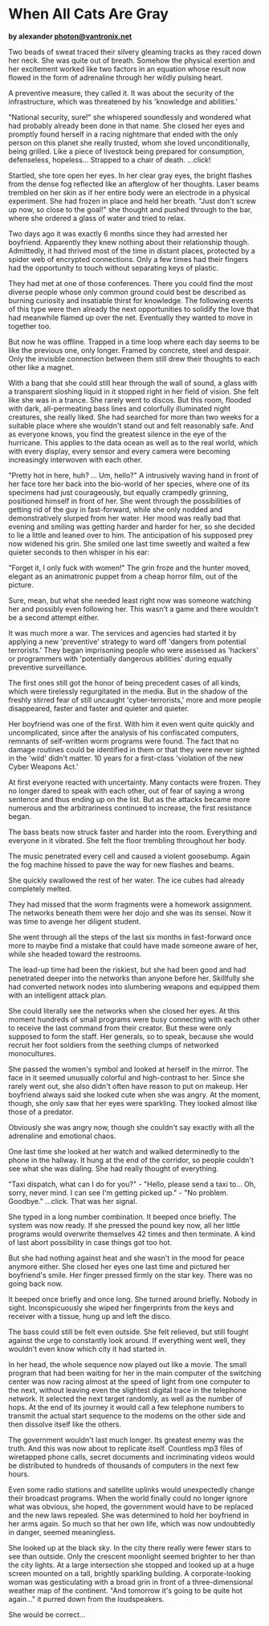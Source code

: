 # When All Cats Are Gray

**by alexander <photon@vantronix.net>**

Two beads of sweat traced their silvery gleaming tracks as they raced down her neck. She was quite out of breath. Somehow the physical exertion and her excitement worked like two factors in an equation whose result now flowed in the form of adrenaline through her wildly pulsing heart.

A preventive measure, they called it. It was about the security of the infrastructure, which was threatened by his 'knowledge and abilities.'

"National security, sure!" she whispered soundlessly and wondered what had probably already been done in that name. She closed her eyes and promptly found herself in a racing nightmare that ended with the only person on this planet she really trusted, whom she loved unconditionally, being grilled. Like a piece of livestock being prepared for consumption, defenseless, hopeless... Strapped to a chair of death. ...click!

Startled, she tore open her eyes. In her clear gray eyes, the bright flashes from the dense fog reflected like an afterglow of her thoughts. Laser beams trembled on her skin as if her entire body were an electrode in a physical experiment. She had frozen in place and held her breath. "Just don't screw up now, so close to the goal!" she thought and pushed through to the bar, where she ordered a glass of water and tried to relax.

Two days ago it was exactly 6 months since they had arrested her boyfriend. Apparently they knew nothing about their relationship though. Admittedly, it had thrived most of the time in distant places, protected by a spider web of encrypted connections. Only a few times had their fingers had the opportunity to touch without separating keys of plastic.

They had met at one of those conferences. There you could find the most diverse people whose only common ground could best be described as burning curiosity and insatiable thirst for knowledge. The following events of this type were then already the next opportunities to solidify the love that had meanwhile flamed up over the net. Eventually they wanted to move in together too.

But now he was offline. Trapped in a time loop where each day seems to be like the previous one, only longer. Framed by concrete, steel and despair. Only the invisible connection between them still drew their thoughts to each other like a magnet.

With a bang that she could still hear through the wall of sound, a glass with a transparent sloshing liquid in it stopped right in her field of vision. She felt like she was in a trance. She rarely went to discos. But this room, flooded with dark, all-permeating bass lines and colorfully illuminated night creatures, she really liked. She had searched for more than two weeks for a suitable place where she wouldn't stand out and felt reasonably safe. And as everyone knows, you find the greatest silence in the eye of the hurricane. This applies to the data ocean as well as to the real world, which with every display, every sensor and every camera were becoming increasingly interwoven with each other.

"Pretty hot in here, huh? ... Um, hello?" A intrusively waving hand in front of her face tore her back into the bio-world of her species, where one of its specimens had just courageously, but equally crampedly grinning, positioned himself in front of her. She went through the possibilities of getting rid of the guy in fast-forward, while she only nodded and demonstratively slurped from her water. Her mood was really bad that evening and smiling was getting harder and harder for her, so she decided to lie a little and leaned over to him. The anticipation of his supposed prey now widened his grin. She smiled one last time sweetly and waited a few quieter seconds to then whisper in his ear:

"Forget it, I only fuck with women!" The grin froze and the hunter moved, elegant as an animatronic puppet from a cheap horror film, out of the picture.

Sure, mean, but what she needed least right now was someone watching her and possibly even following her. This wasn't a game and there wouldn't be a second attempt either.

It was much more a war. The services and agencies had started it by applying a new 'preventive' strategy to ward off 'dangers from potential terrorists.' They began imprisoning people who were assessed as 'hackers' or programmers with 'potentially dangerous abilities' during equally preventive surveillance.

The first ones still got the honor of being precedent cases of all kinds, which were tirelessly regurgitated in the media. But in the shadow of the freshly stirred fear of still uncaught 'cyber-terrorists,' more and more people disappeared, faster and faster and quieter and quieter.

Her boyfriend was one of the first. With him it even went quite quickly and uncomplicated, since after the analysis of his confiscated computers, remnants of self-written worm programs were found. The fact that no damage routines could be identified in them or that they were never sighted in the 'wild' didn't matter. 10 years for a first-class 'violation of the new Cyber Weapons Act.'

At first everyone reacted with uncertainty. Many contacts were frozen. They no longer dared to speak with each other, out of fear of saying a wrong sentence and thus ending up on the list. But as the attacks became more numerous and the arbitrariness continued to increase, the first resistance began.

The bass beats now struck faster and harder into the room. Everything and everyone in it vibrated. She felt the floor trembling throughout her body.

The music penetrated every cell and caused a violent goosebump. Again the fog machine hissed to pave the way for new flashes and beams.

She quickly swallowed the rest of her water. The ice cubes had already completely melted.

They had missed that the worm fragments were a homework assignment. The networks beneath them were her dojo and she was its sensei. Now it was time to avenge her diligent student.

She went through all the steps of the last six months in fast-forward once more to maybe find a mistake that could have made someone aware of her, while she headed toward the restrooms.

The lead-up time had been the riskiest, but she had been good and had penetrated deeper into the networks than anyone before her. Skillfully she had converted network nodes into slumbering weapons and equipped them with an intelligent attack plan.

She could literally see the networks when she closed her eyes. At this moment hundreds of small programs were busy connecting with each other to receive the last command from their creator. But these were only supposed to form the staff. Her generals, so to speak, because she would recruit her foot soldiers from the seething clumps of networked monocultures.

She passed the women's symbol and looked at herself in the mirror. The face in it seemed unusually colorful and high-contrast to her. Since she rarely went out, she also didn't often have reason to put on makeup. Her boyfriend always said she looked cute when she was angry. At the moment, though, she only saw that her eyes were sparkling. They looked almost like those of a predator.

Obviously she was angry now, though she couldn't say exactly with all the adrenaline and emotional chaos.

One last time she looked at her watch and walked determinedly to the phone in the hallway. It hung at the end of the corridor, so people couldn't see what she was dialing. She had really thought of everything.

"Taxi dispatch, what can I do for you?" - "Hello, please send a taxi to... Oh, sorry, never mind. I can see I'm getting picked up." - "No problem. Goodbye." ...click. That was her signal.

She typed in a long number combination. It beeped once briefly. The system was now ready. If she pressed the pound key now, all her little programs would overwrite themselves 42 times and then terminate. A kind of last abort possibility in case things got too hot.

But she had nothing against heat and she wasn't in the mood for peace anymore either. She closed her eyes one last time and pictured her boyfriend's smile. Her finger pressed firmly on the star key. There was no going back now.

It beeped once briefly and once long. She turned around briefly. Nobody in sight. Inconspicuously she wiped her fingerprints from the keys and receiver with a tissue, hung up and left the disco.

The bass could still be felt even outside. She felt relieved, but still fought against the urge to constantly look around. If everything went well, they wouldn't even know which city it had started in.

In her head, the whole sequence now played out like a movie. The small program that had been waiting for her in the main computer of the switching center was now racing almost at the speed of light from one computer to the next, without leaving even the slightest digital trace in the telephone network. It selected the next target randomly, as well as the number of hops. At the end of its journey it would call a few telephone numbers to transmit the actual start sequence to the modems on the other side and then dissolve itself like the others.

The government wouldn't last much longer. Its greatest enemy was the truth. And this was now about to replicate itself. Countless mp3 files of wiretapped phone calls, secret documents and incriminating videos would be distributed to hundreds of thousands of computers in the next few hours.

Even some radio stations and satellite uplinks would unexpectedly change their broadcast programs. When the world finally could no longer ignore what was obvious, she hoped, the government would have to be replaced and the new laws repealed. She was determined to hold her boyfriend in her arms again. So much so that her own life, which was now undoubtedly in danger, seemed meaningless.

She looked up at the black sky. In the city there really were fewer stars to see than outside. Only the crescent moonlight seemed brighter to her than the city lights. At a large intersection she stopped and looked up at a huge screen mounted on a tall, brightly sparkling building. A corporate-looking woman was gesticulating with a broad grin in front of a three-dimensional weather map of the continent. "And tomorrow it's going to be quite hot again..." it purred down from the loudspeakers.

She would be correct...


